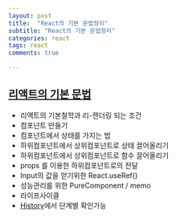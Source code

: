 ```yaml
---
layout: post
title:  "React의 기본 문법정리"
subtitle: "React의 기본 문법정리"
categories: react
tags: react
comments: true

---
```


## [리액트의 기본 문법](https://github.com/erurang/js/tree/master/react/basic)
- 리액트의 기본철학과 리-렌더링 되는 조건
- 컴포넌트 만들기
- 컴포넌트에서 상태를 가지는 법
- 하위컴포넌트에서 상위컴포넌트로 상태 끌어올리기
- 하위컴포넌트에서 상위컴포넌트로 함수 끌어올리기
- props 를 이용한 하위컴포넌트로의 전달
- Input의 값을 얻기위한 React.useRef()
- 성능관리를 위한 PureComponent / memo
- 라이프사이클
- [History](https://github.com/erurang/js/commits/master/react/basic)에서 단계별 확인가능